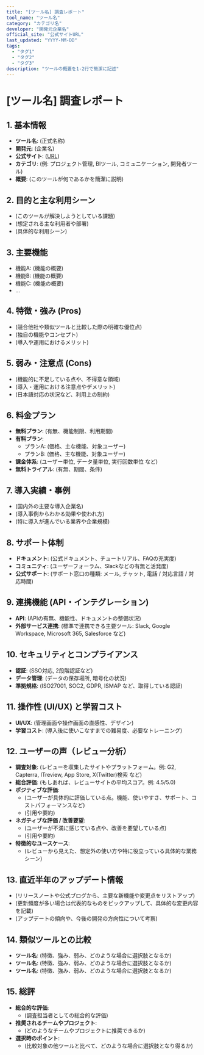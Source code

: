 ```yaml
---
title: "[ツール名] 調査レポート"
tool_name: "ツール名"
category: "カテゴリ名"
developer: "開発元企業名"
official_site: "公式サイトURL"
last_updated: "YYYY-MM-DD"
tags:
  - "タグ1"
  - "タグ2"
  - "タグ3"
description: "ツールの概要を1-2行で簡潔に記述"
---
```


# **[ツール名] 調査レポート**

## **1. 基本情報**

* **ツール名**: (正式名称)
* **開発元**: (企業名)
* **公式サイト**: ([URL](URL))
* **カテゴリ**: (例: プロジェクト管理, BIツール, コミュニケーション, 開発者ツール)
* **概要**: (このツールが何であるかを簡潔に説明)

## **2. 目的と主な利用シーン**

* (このツールが解決しようとしている課題)
* (想定される主な利用者や部署)
* (具体的な利用シーン)

## **3. 主要機能**

* 機能A: (機能の概要)
* 機能B: (機能の概要)
* 機能C: (機能の概要)
* ...

## **4. 特徴・強み (Pros)**

* (競合他社や類似ツールと比較した際の明確な優位点)
* (独自の機能やコンセプト)
* (導入や運用におけるメリット)

## **5. 弱み・注意点 (Cons)**

* (機能的に不足している点や、不得意な領域)
* (導入・運用における注意点やデメリット)
* (日本語対応の状況など、利用上の制約)

## **6. 料金プラン**

* **無料プラン**: (有無、機能制限、利用期間)
* **有料プラン**:
  * プランA: (価格、主な機能、対象ユーザー)
  * プランB: (価格、主な機能、対象ユーザー)
* **課金体系**: (ユーザー単位, データ量単位, 実行回数単位 など)
* **無料トライアル**: (有無、期間、条件)

## **7. 導入実績・事例**

* (国内外の主要な導入企業名)
* (導入事例からわかる効果や使われ方)
* (特に導入が進んでいる業界や企業規模)

## **8. サポート体制**

* **ドキュメント**: (公式ドキュメント、チュートリアル、FAQの充実度)
* **コミュニティ**: (ユーザーフォーラム、Slackなどの有無と活発度)
* **公式サポート**: (サポート窓口の種類: メール, チャット, 電話 / 対応言語 / 対応時間)

## **9. 連携機能 (API・インテグレーション)**

* **API**: (APIの有無、機能性、ドキュメントの整備状況)
* **外部サービス連携**: (標準で連携できる主要ツール: Slack, Google Workspace, Microsoft 365, Salesforce など)

## **10. セキュリティとコンプライアンス**

* **認証**: (SSO対応, 2段階認証など)
* **データ管理**: (データの保存場所, 暗号化の状況)
* **準拠規格**: (ISO27001, SOC2, GDPR, ISMAP など、取得している認証)

## **11. 操作性 (UI/UX) と学習コスト**

* **UI/UX**: (管理画面や操作画面の直感性、デザイン)
* **学習コスト**: (導入後に使いこなすまでの難易度、必要なトレーニング)

## **12. ユーザーの声（レビュー分析）**

* **調査対象**: (レビューを収集したサイトやプラットフォーム。例: G2, Capterra, ITreview, App Store, X(Twitter)検索 など)
* **総合評価**: (もしあれば、レビューサイトの平均スコア。例: 4.5/5.0)
* **ポジティブな評価**:
  * (ユーザーが具体的に評価している点。機能、使いやすさ、サポート、コストパフォーマンスなど)
  * (引用や要約)
* **ネガティブな評価 / 改善要望**:
  * (ユーザーが不満に感じている点や、改善を要望している点)
  * (引用や要約)
* **特徴的なユースケース**:
  * (レビューから見えた、想定外の使い方や特に役立っている具体的な業務シーン)

## **13. 直近半年のアップデート情報**

* (リリースノートや公式ブログから、主要な新機能や変更点をリストアップ)
* (更新頻度が多い場合は代表的なものをピックアップして、具体的な変更内容を記載)
* (アップデートの傾向や、今後の開発の方向性について考察)

## **14. 類似ツールとの比較**

* **ツール名**: (特徴、強み、弱み、どのような場合に選択肢となるか)
* **ツール名**: (特徴、強み、弱み、どのような場合に選択肢となるか)
* **ツール名**: (特徴、強み、弱み、どのような場合に選択肢となるか)

## **15. 総評**

* **総合的な評価**:
  * (調査担当者としての総合的な評価)
* **推奨されるチームやプロジェクト**:
  * (どのようなチームやプロジェクトに推奨できるか)
* **選択時のポイント**:
  * (比較対象の他ツールと比べて、どのような場合に選択肢となり得るか)
